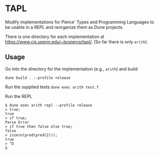# TAPL
Modify implementations for Pierce' Types and Programming Languages to be usable in a REPL
and reorganize them as Dune projects.

There is one directory for each implementation at https://www.cis.upenn.edu/~bcpierce/tapl/.
(So far there is only `arith`). 

## Usage
Go into the directory for the implementation (e.g., `arith`) and build

```dune build . --profile release```

Run the supplied tests 
```dune exec arith test.f```

Run the REPL
```
$ dune exec arith repl --profile release
> true;
true
> if true;
Parse Error
> if true then false else true;
false
> iszero(pred(pred(2)));
true
> ^D
$
```
